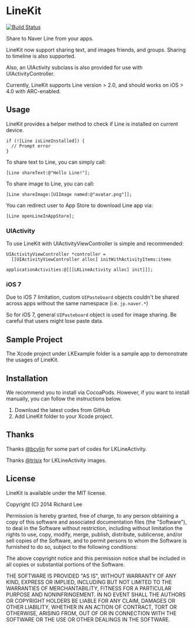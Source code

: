 # LineKit

[![Build Status](https://travis-ci.org/dlackty/LineKit.svg?branch=master)](https://travis-ci.org/dlackty/LineKit)

Share to Naver Line from your apps. 

LineKit now support sharing text, and images friends, and groups. Sharing to timeline is also supported.

Also, an UIActivity subclass is also provided for use with UIActivityController.

Currently, LineKit supports Line version > 2.0, and should works on iOS > 4.0 with ARC-enabled.

## Usage

LineKit provides a helper method to check if Line is installed on current device.

```ObjC
if (![Line isLineInstalled]) {
  // Prompt error
}
```

To share text to Line, you can simply call:

```ObjC
[Line shareText:@"Hello Line!"];
```

To share image to Line, you can call: 

```ObjC
[Line shareImage:[UIImage named:@"avatar.png"]];
```

You can redirect user to App Store to download Line app via:

```ObjC
[Line openLineInAppStore];
```

### UIActivity

To use LineKit with UIActivityViewController is simple and recommended:

```ObjC
UIActivityViewController *controller = 
  [[UIActivityViewController alloc] initWithActivityItems:items
                                    applicationActivities:@[[[LKLineActivity alloc] init]]];
```

### iOS 7 

Due to iOS 7 limitation, custom `UIPasteboard` objects couldn't be shared across apps without the same namespace (i.e. `jp.naver.*`)

So for iOS 7, general `UIPasteboard` object is used for image sharing. Be careful that users might lose paste data.

## Sample Project

The Xcode project under LKExample folder is a sample app to demonstrate the usages of LineKit.

## Installation

We recommend you to install via CocoaPods. However, if you want to install manually, you can follow the instructions below.

1. Download the latest codes from GitHub
2. Add LineKit folder to your Xcode project.

## Thanks

Thanks [@bcylin](https://github.com/bcylin) for some part of codes for LKLineActivity.

Thanks [@trisix](https://github.com/trisix) for LKLineActivity images.

## License

LineKit is available under the MIT license.

Copyright (C) 2014 Richard Lee

Permission is hereby granted, free of charge, to any person obtaining a copy of this software and associated documentation files (the "Software"), to deal in the Software without restriction, including without limitation the rights to use, copy, modify, merge, publish, distribute, sublicense, and/or sell copies of the Software, and to permit persons to whom the Software is furnished to do so, subject to the following conditions:

The above copyright notice and this permission notice shall be included in all copies or substantial portions of the Software.

THE SOFTWARE IS PROVIDED "AS IS", WITHOUT WARRANTY OF ANY KIND, EXPRESS OR IMPLIED, INCLUDING BUT NOT LIMITED TO THE WARRANTIES OF MERCHANTABILITY, FITNESS FOR A PARTICULAR PURPOSE AND NONINFRINGEMENT. IN NO EVENT SHALL THE AUTHORS OR COPYRIGHT HOLDERS BE LIABLE FOR ANY CLAIM, DAMAGES OR OTHER LIABILITY, WHETHER IN AN ACTION OF CONTRACT, TORT OR OTHERWISE, ARISING FROM, OUT OF OR IN CONNECTION WITH THE SOFTWARE OR THE USE OR OTHER DEALINGS IN THE SOFTWARE.
